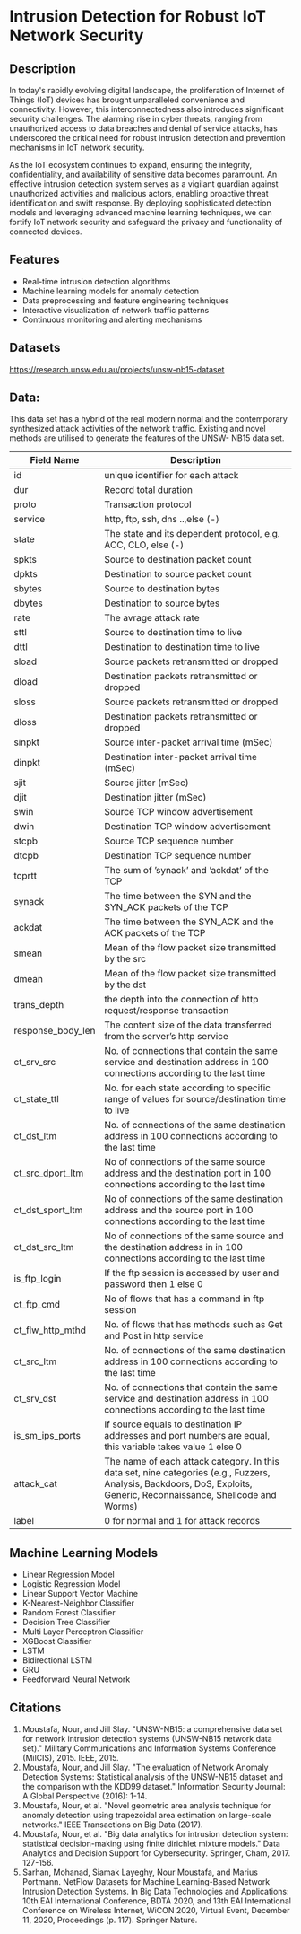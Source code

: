 # Intrusion Detection for Robust IoT Network Security
 
## Description

In today's rapidly evolving digital landscape, the proliferation of Internet of Things (IoT) devices has brought unparalleled convenience and connectivity. However, this interconnectedness also introduces significant security challenges. The alarming rise in cyber threats, ranging from unauthorized access to data breaches and denial of service attacks, has underscored the critical need for robust intrusion detection and prevention mechanisms in IoT network security.

As the IoT ecosystem continues to expand, ensuring the integrity, confidentiality, and availability of sensitive data becomes paramount. An effective intrusion detection system serves as a vigilant guardian against unauthorized activities and malicious actors, enabling proactive threat identification and swift response. By deploying sophisticated detection models and leveraging advanced machine learning techniques, we can fortify IoT network security and safeguard the privacy and functionality of connected devices.

## Features

- Real-time intrusion detection algorithms
- Machine learning models for anomaly detection
- Data preprocessing and feature engineering techniques
- Interactive visualization of network traffic patterns
- Continuous monitoring and alerting mechanisms

## Datasets

https://research.unsw.edu.au/projects/unsw-nb15-dataset

## Data:
This data set has a hybrid of the real modern normal and the contemporary synthesized attack activities of the network traffic. Existing and novel methods are utilised to generate the features of the UNSW- NB15 data set.

 Field Name  | Description |
 ----------- | ----------- |
| id          | unique identifier for each attack |
| dur         | Record total duration         |
| proto       | Transaction protocol      |
| service     | http, ftp, ssh, dns ..,else (-) |
| state       | The state and its dependent protocol, e.g. ACC, CLO, else (-) |
| spkts       | Source to destination packet count |
| dpkts       | Destination to source packet count |
| sbytes      | Source to destination bytes         |
| dbytes      | Destination to source bytes|
| rate        | The avrage attack rate           |
| sttl        | Source to destination time to live         |
| dttl        | Destination to destination time to live     | 
| sload       | Source packets retransmitted or dropped      |
| dload       | Destination packets retransmitted or dropped      |
| sloss       | Source packets retransmitted or dropped
| dloss       | Destination packets retransmitted or dropped     |
| sinpkt      | Source inter-packet arrival time (mSec)         |
| dinpkt      | Destination inter-packet arrival time (mSec)    |
| sjit        | Source jitter (mSec)                            |
| djit        | Destination jitter (mSec)                     |
| swin        | Source TCP window advertisement               |
| dwin        | Destination TCP window advertisement          |
| stcpb       | Source TCP sequence number                    |
| dtcpb       | Destination TCP sequence number               |
| tcprtt      | The sum of ’synack’ and ’ackdat’ of the TCP   |
| synack      | The time between the SYN and the SYN_ACK packets of the TCP |
| ackdat      | The time between the SYN_ACK and the ACK packets of the TCP |
| smean       | Mean of the flow packet size transmitted by the src         |
| dmean       | Mean of the flow packet size transmitted by the dst         |
| trans_depth | the depth into the connection of http request/response transaction |
| response_body_len | The content size of the data transferred from the server’s http service |
| ct_srv_src         | No. of connections that contain the same service and destination address in 100 connections according to the last time |
| ct_state_ttl       | No. for each state according to specific range of values for source/destination time to live       |
| ct_dst_ltm         | No. of connections of the same destination address in 100 connections according to the last time        | 
| ct_src_dport_ltm   | No of connections of the same source address  and the destination port  in 100 connections according to the last time    | 
| ct_dst_sport_ltm   | No of connections of the same destination address and the source port in 100 connections according to the last time    |
| ct_dst_src_ltm     | No of connections of the same source and the destination address in in 100 connections according to the last time   | 
| is_ftp_login       | If the ftp session is accessed by user and password then 1 else 0     | 
| ct_ftp_cmd         | No of flows that has a command in ftp session |
| ct_flw_http_mthd   | No. of flows that has methods such as Get and Post in http service        | 
| ct_src_ltm         | No. of connections of the same destination address in 100 connections according to the last time     |
| ct_srv_dst         | No. of connections that contain the same service and destination address in 100 connections according to the last time        |
| is_sm_ips_ports    |  If source equals to destination IP addresses and port numbers are equal, this variable takes value 1 else 0        |
| attack_cat | The name of each attack category. In this data set, nine categories (e.g., Fuzzers, Analysis, Backdoors, DoS, Exploits, Generic, Reconnaissance, Shellcode and Worms) |
| label | 0 for normal and 1 for attack records |

## Machine Learning Models
- Linear Regression Model
- Logistic Regression Model
- Linear Support Vector Machine
- K-Nearest-Neighbor Classifier
- Random Forest Classifier
- Decision Tree Classifier
- Multi Layer Perceptron Classifier
- XGBoost Classifier
- LSTM
- Bidirectional LSTM
- GRU
- Feedforward Neural Network

## Citations

1. Moustafa, Nour, and Jill Slay. "UNSW-NB15: a comprehensive data set for network intrusion detection systems (UNSW-NB15 network data set)." Military Communications and Information Systems Conference (MilCIS), 2015. IEEE, 2015.
2. Moustafa, Nour, and Jill Slay. "The evaluation of Network Anomaly Detection Systems: Statistical analysis of the UNSW-NB15 dataset and the comparison with the KDD99 dataset." Information Security Journal: A Global Perspective (2016): 1-14.
3. Moustafa, Nour, et al. "Novel geometric area analysis technique for anomaly detection using trapezoidal area estimation on large-scale networks." IEEE Transactions on Big Data (2017).
4. Moustafa, Nour, et al. "Big data analytics for intrusion detection system: statistical decision-making using finite dirichlet mixture models." Data Analytics and Decision Support for Cybersecurity. Springer, Cham, 2017. 127-156.
5. Sarhan, Mohanad, Siamak Layeghy, Nour Moustafa, and Marius Portmann. NetFlow Datasets for Machine Learning-Based Network Intrusion Detection Systems. In Big Data Technologies and Applications: 10th EAI International Conference, BDTA 2020, and 13th EAI International Conference on Wireless Internet, WiCON 2020, Virtual Event, December 11, 2020, Proceedings (p. 117). Springer Nature.
